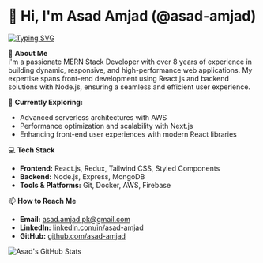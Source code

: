 # 👋 Hi, I'm Asad Amjad (@asad-amjad) 
[![Typing SVG](https://readme-typing-svg.demolab.com?font=Fira+Code&pause=1000&color=0F9AFA&center=true&vCenter=true&width=435&lines=React+%7C+MERN+Stack+Developer;Full-Stack+Developer;Building+High-Quality+Web+Apps)](https://git.io/typing-svg)

🚀 **About Me**  
I'm a passionate MERN Stack Developer with over 8 years of experience in building dynamic, responsive, and high-performance web applications. My expertise spans front-end development using React.js and backend solutions with Node.js, ensuring a seamless and efficient user experience.

🌱 **Currently Exploring:**  
- Advanced serverless architectures with AWS  
- Performance optimization and scalability with Next.js  
- Enhancing front-end user experiences with modern React libraries

💻 **Tech Stack**  
- **Frontend:** React.js, Redux, Tailwind CSS, Styled Components  
- **Backend:** Node.js, Express, MongoDB  
- **Tools & Platforms:** Git, Docker, AWS, Firebase

📫 **How to Reach Me**  
- **Email:** [asad.amjad.pk@gmail.com](mailto:asad.amjad.pk@gmail.com)  
- **LinkedIn:** [linkedin.com/in/asad-amjad](https://www.linkedin.com/in/asad-amjad/)  
- **GitHub:** [github.com/asad-amjad](https://github.com/asad-amjad)

![Asad's GitHub Stats](https://github-readme-stats.vercel.app/api?username=asad-amjad&show_icons=true&theme=radical)

<!---
asad-amjad/asad-amjad is a ✨ special ✨ repository because its `README.md` (this file) appears on your GitHub profile.
--->
